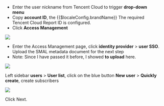 <IntegrationDetailCard title="Configure Tencent Cloud">

- Enter the user nickname from Tencent Cloud to trigger **drop-down menu**
- Copy **account ID**, the {{$localeConfig.brandName}} The required Tencent Cloud Report ID is configured.
- Click **Access Management**

![](~@imagesZhCn/integration/tencent-cloud-user/2-1.png)

- Enter the Access Management page, click **identity provider** &gt; **user SSO**. Upload the SMAL metadata document for the next step
- Note: Since I have passed it before, I showed **to upload** here.

![](~@imagesZhCn/integration/tencent-cloud-user/2-2.png)

Left sidebar **users** &gt; **User list**, click on the blue button **New user** &gt; **Quickly create**, create subscribers

![](~@imagesZhCn/integration/tencent-cloud-user/2-3.png)

Click Next.

</IntegrationDetailCard>
